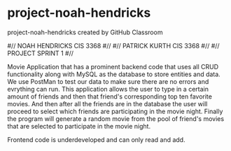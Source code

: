 # project-noah-hendricks
project-noah-hendricks created by GitHub Classroom


#// NOAH HENDRICKS CIS 3368 #//
#// PATRICK KURTH CIS 3368 #//
#// PROJECT SPRINT 1 #//


Movie Application that has a prominent backend code that uses all CRUD functionality along with MySQL as the database to store entities and data.
We use PostMan to test our data to make sure there are no errors and evrything can run.
This application allows the user to type in a certain amount of friends and then that friend's corresponding top ten favorite movies.
And then after all the friends are in the database the user will proceed to select which friends are participating in the movie night.
Finally the program will generate a random movie from the pool of friend's movies that are selected to participate in the movie night.

Frontend code is underdeveloped and can only read and add. 

